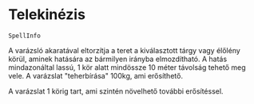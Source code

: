 # Telekinézis

`SpellInfo`

A varázsló akaratával eltorzítja a teret a kiválasztott tárgy vagy élőlény körül, aminek hatására az bármilyen irányba elmozdítható. A hatás mindazonáltal lassú, 1 kör alatt mindössze 10 méter távolság tehető meg vele. A varázslat "teherbírása" 100kg, ami erősíthető.

A varázslat 1 körig tart, ami szintén növelhető további erősítéssel.